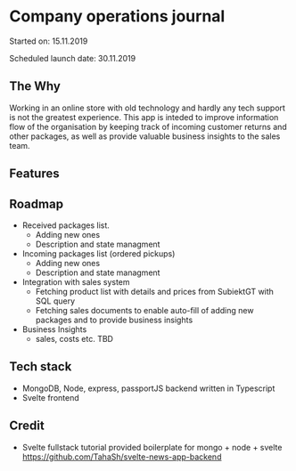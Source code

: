# Company operations journal

Started on: 15.11.2019

Scheduled launch date: 30.11.2019


## The Why

Working in an online store with old technology and hardly any tech support is not the greatest experience. This app is inteded to improve information flow of the organisation by keeping track of incoming customer returns and other packages, as well as provide valuable business insights to the sales team.

## Features


## Roadmap

- Received packages list.
    - Adding new ones
    - Description and state managment
- Incoming packages list (ordered pickups)
    - Adding new ones
    - Description and state managment
- Integration with sales system
    - Fetching product list with details and prices from SubiektGT with SQL query
    - Fetching sales documents to enable auto-fill of adding new packages and to provide business insights
- Business Insights
    - sales, costs etc. TBD

## Tech stack

- MongoDB, Node, express, passportJS backend written in Typescript
- Svelte frontend


## Credit

- Svelte fullstack tutorial provided boilerplate for mongo + node + svelte  https://github.com/TahaSh/svelte-news-app-backend

